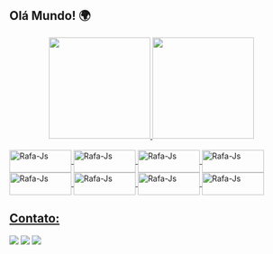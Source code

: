 ## Olá Mundo! 🌍

<div align="center">
  <a href="https://github.com/edgardhenriqu">
  <img height="180em" src="https://github-readme-stats.vercel.app/api?username=edgardhenriqu&show_icons=true&theme=tokyonight&include_all_commits=true&count_private=true"/>
  <img height="180em" src="https://github-readme-stats.vercel.app/api/top-langs/?username=edgardhenriqu&layout=compact&langs_count=7&theme=tokyonight"/>
</div>
  <div style="display: inline_block"><br>
     <img align="center" alt="Rafa-Js" height="40" width="110" src="https://img.shields.io/badge/Java-ED8B00?style=for-the-badge&logo=java&logoColor=white">
     <img align="center" alt="Rafa-Js" height="40" width="110" src="https://img.shields.io/badge/Spring-6DB33F?style=for-the-badge&logo=spring&logoColor=white">
     <img align="center" alt="Rafa-Js" height="40" width="110" src="https://img.shields.io/badge/MySQL-00000F?style=for-the-badge&logo=mysql&logoColor=white">
     <img align="center" alt="Rafa-Js" height="40" width="110" src="https://img.shields.io/badge/Eclipse-2C2255?style=for-the-badge&logo=eclipse&logoColor=white">
    <br> 
     <img align="center" alt="Rafa-Js" height="40" width="110" src="https://img.shields.io/badge/JavaScript-F7DF1E?style=for-the-badge&logo=javascript&logoColor=black">
     <img align="center" alt="Rafa-Js" height="40" width="110" src="https://img.shields.io/badge/HTML5-E34F26?style=for-the-badge&logo=html5&logoColor=white">
     <img align="center" alt="Rafa-Js" height="40" width="110" src="https://img.shields.io/badge/CSS3-1572B6?style=for-the-badge&logo=css3&logoColor=white">
     <img align="center" alt="Rafa-Js" height="40" width="110" src="https://img.shields.io/badge/Angular-DD0031?style=for-the-badge&logo=angular&logoColor=white">
          </div>
  
  ## Contato:
  <div>
  <a href = "mailto:edigardhenriqu@gmail.com"><img src="https://img.shields.io/badge/Gmail-D14836?style=for-the-badge&logo=gmail&logoColor=white"></a>
  <a href = "https://contate.me/Edgard"><img src="https://img.shields.io/badge/WhatsApp-25D366?style=for-the-badge&logo=whatsapp&logoColor=white"></a>
  <a href="https://www.linkedin.com/in/edgard-henrique-da-silva-8a4192171/" target="_blank"><img src="https://img.shields.io/badge/-LinkedIn-%230077B5?style=for-the-badge&logo=linkedin&logoColor=white" target="_blank"></a>
    
    
  </div>
  
  
  

